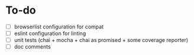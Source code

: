 # To-do

- [ ] browserlist configuration for compat
- [ ] eslint configuration for linting
- [ ] unit tests (chai + mocha + chai as promised + some coverage reporter)
- [ ] doc comments
